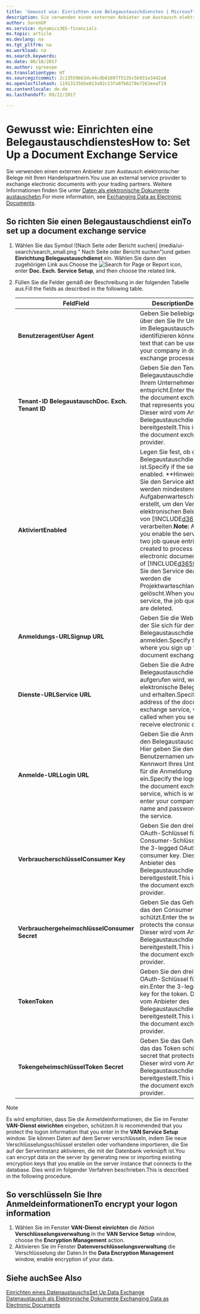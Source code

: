 ```yaml
---
title: 'Gewusst wie: Einrichten eine Belegaustauschdienstes | Microsoft Docs'
description: Sie verwenden einen externen Anbieter zum Austausch elektronischer Belege mit Ihren Handelspartnern.
author: SorenGP
ms.service: dynamics365-financials
ms.topic: article
ms.devlang: na
ms.tgt_pltfrm: na
ms.workload: na
ms.search.keywords: 
ms.date: 08/18/2017
ms.author: sgroespe
ms.translationtype: HT
ms.sourcegitcommit: 2c13559bb3dc44cdb61697f5135c5b931e34d2a8
ms.openlocfilehash: 1191313565e813a92c13fa07b6278e7263eeaf19
ms.contentlocale: de-de
ms.lasthandoff: 09/22/2017

---
```

# <a name="how-to-set-up-a-document-exchange-service"></a><span data-ttu-id="c7ae9-103">Gewusst wie: Einrichten eine Belegaustauschdienstes</span><span class="sxs-lookup"><span data-stu-id="c7ae9-103">How to: Set Up a Document Exchange Service</span></span>
<span data-ttu-id="c7ae9-104">Sie verwenden einen externen Anbieter zum Austausch elektronischer Belege mit Ihren Handelspartnern.</span><span class="sxs-lookup"><span data-stu-id="c7ae9-104">You use an external service provider to exchange electronic documents with your trading partners.</span></span> <span data-ttu-id="c7ae9-105">Weitere Informationen finden Sie unter [Daten als elektronische Dokumente austauschebn](across-data-exchange.md).</span><span class="sxs-lookup"><span data-stu-id="c7ae9-105">For more information, see [Exchanging Data as Electronic Documents](across-data-exchange.md).</span></span>  

## <a name="to-set-up-a-document-exchange-service"></a><span data-ttu-id="c7ae9-106">So richten Sie einen Belegaustauschdienst ein</span><span class="sxs-lookup"><span data-stu-id="c7ae9-106">To set up a document exchange service</span></span>  
1. <span data-ttu-id="c7ae9-107">Wählen Sie das Symbol ![Nach Seite oder Bericht suchen] (media/ui-search/search_small.png " Nach Seite oder Bericht suchen")und geben **Einrichtung Belegaustauschdienst** ein. Wählen Sie dann den zugehörigen Link aus.</span><span class="sxs-lookup"><span data-stu-id="c7ae9-107">Choose the ![Search for Page or Report](media/ui-search/search_small.png "Search for Page or Report icon") icon, enter **Doc. Exch. Service Setup**, and then choose the related link.</span></span>  
2. <span data-ttu-id="c7ae9-108">Füllen Sie die Felder gemäß der Beschreibung in der folgenden Tabelle aus.</span><span class="sxs-lookup"><span data-stu-id="c7ae9-108">Fill the fields as described in the following table.</span></span>  

    |<span data-ttu-id="c7ae9-109">Feld</span><span class="sxs-lookup"><span data-stu-id="c7ae9-109">Field</span></span>|<span data-ttu-id="c7ae9-110">Description</span><span class="sxs-lookup"><span data-stu-id="c7ae9-110">Description</span></span>|  
    |---------------------------------|---------------------------------------|  
    |<span data-ttu-id="c7ae9-111">**Benutzeragent**</span><span class="sxs-lookup"><span data-stu-id="c7ae9-111">**User Agent**</span></span>|<span data-ttu-id="c7ae9-112">Geben Sie beliebigen Text ein, über den Sie Ihr Unternehmen im Belegaustauschdienst identifizieren können</span><span class="sxs-lookup"><span data-stu-id="c7ae9-112">Enter any text that can be used to identify your company in document exchange processes.</span></span>|  
    |<span data-ttu-id="c7ae9-113">**Tenant-ID Belegaustausch**</span><span class="sxs-lookup"><span data-stu-id="c7ae9-113">**Doc. Exch. Tenant ID**</span></span>|<span data-ttu-id="c7ae9-114">Geben Sie den Tenant beim Belegaustauschdienst an, der Ihrem Unternehmen entspricht.</span><span class="sxs-lookup"><span data-stu-id="c7ae9-114">Enter the tenant in the document exchange service that represents your company.</span></span> <span data-ttu-id="c7ae9-115">Dieser wird vom Anbieter des Belegaustauschdienstes bereitgestellt.</span><span class="sxs-lookup"><span data-stu-id="c7ae9-115">This is provided by the document exchange service provider.</span></span>|  
    |<span data-ttu-id="c7ae9-116">**Aktiviert**</span><span class="sxs-lookup"><span data-stu-id="c7ae9-116">**Enabled**</span></span>|<span data-ttu-id="c7ae9-117">Legen Sie fest, ob der Belegaustauschdienst aktiviert ist.</span><span class="sxs-lookup"><span data-stu-id="c7ae9-117">Specify if the service is enabled.</span></span> <span data-ttu-id="c7ae9-118">**Hinweis:**Sobald Sie den Service aktivieren, werden mindestens zwei Aufgabenwarteschlangenposten erstellt, um den Verkehr von elektronischen Belegen zu und von [!INCLUDE[d365fin](includes/d365fin_md.md)] zu verarbeiten.</span><span class="sxs-lookup"><span data-stu-id="c7ae9-118">**Note:**  As soon as you enable the service, at least two job queue entries are created to process the traffic of electronic documents in and out of [!INCLUDE[d365fin](includes/d365fin_md.md)].</span></span> <span data-ttu-id="c7ae9-119">Wenn Sie den Service deaktivieren, werden die Projektwarteschlangenposten gelöscht.</span><span class="sxs-lookup"><span data-stu-id="c7ae9-119">When you disable the service, the job queue entries are deleted.</span></span>|  
    |<span data-ttu-id="c7ae9-120">**Anmeldungs-URL**</span><span class="sxs-lookup"><span data-stu-id="c7ae9-120">**Signup URL**</span></span>|<span data-ttu-id="c7ae9-121">Geben Sie die Webseite an, auf der Sie sich für den Belegaustauschdienst anmelden.</span><span class="sxs-lookup"><span data-stu-id="c7ae9-121">Specify the web page where you sign up for the document exchange service.</span></span>|  
    |<span data-ttu-id="c7ae9-122">**Dienste-URL**</span><span class="sxs-lookup"><span data-stu-id="c7ae9-122">**Service URL**</span></span>|<span data-ttu-id="c7ae9-123">Geben Sie die Adresse des Belegaustauschdienst an, die aufgerufen wird, wenn Sie elektronische Belege versenden und erhalten.</span><span class="sxs-lookup"><span data-stu-id="c7ae9-123">Specify the address of the document exchange service, which will be called when you send and receive electronic documents.</span></span>|  
    |<span data-ttu-id="c7ae9-124">**Anmelde-URL**</span><span class="sxs-lookup"><span data-stu-id="c7ae9-124">**Login URL**</span></span>|<span data-ttu-id="c7ae9-125">Geben Sie die Anmeldeseite für den Belegaustauschdienst an. Hier geben Sie den Benutzernamen und das Kennwort Ihres Unternehmens für die Anmeldung beim Service ein.</span><span class="sxs-lookup"><span data-stu-id="c7ae9-125">Specify the logon page for the document exchange service, which is where you enter your company’s user name and password to log on to the service.</span></span>|  
    |<span data-ttu-id="c7ae9-126">**Verbraucherschlüssel**</span><span class="sxs-lookup"><span data-stu-id="c7ae9-126">**Consumer Key**</span></span>|<span data-ttu-id="c7ae9-127">Geben Sie den dreiteiligen OAuth-Schlüssel für den Consumer-Schlüssel ein.</span><span class="sxs-lookup"><span data-stu-id="c7ae9-127">Enter the 3-legged OAuth key for the consumer key.</span></span> <span data-ttu-id="c7ae9-128">Dieser wird vom Anbieter des Belegaustauschdienstes bereitgestellt.</span><span class="sxs-lookup"><span data-stu-id="c7ae9-128">This is provided by the document exchange service provider.</span></span>|  
    |<span data-ttu-id="c7ae9-129">**Verbrauchergeheimschlüssel**</span><span class="sxs-lookup"><span data-stu-id="c7ae9-129">**Consumer Secret**</span></span>|<span data-ttu-id="c7ae9-130">Geben Sie das Geheimnis ein, das den Consumer-Schlüssel schützt.</span><span class="sxs-lookup"><span data-stu-id="c7ae9-130">Enter the secret that protects the consumer key.</span></span> <span data-ttu-id="c7ae9-131">Dieser wird vom Anbieter des Belegaustauschdienstes bereitgestellt.</span><span class="sxs-lookup"><span data-stu-id="c7ae9-131">This is provided by the document exchange service provider.</span></span>|  
    |<span data-ttu-id="c7ae9-132">**Token**</span><span class="sxs-lookup"><span data-stu-id="c7ae9-132">**Token**</span></span>|<span data-ttu-id="c7ae9-133">Geben Sie den dreiteiligen OAuth-Schlüssel für das Token ein.</span><span class="sxs-lookup"><span data-stu-id="c7ae9-133">Enter the 3-legged OAuth key for the token.</span></span> <span data-ttu-id="c7ae9-134">Dieser wird vom Anbieter des Belegaustauschdienstes bereitgestellt.</span><span class="sxs-lookup"><span data-stu-id="c7ae9-134">This is provided by the document exchange service provider.</span></span>|  
    |<span data-ttu-id="c7ae9-135">**Tokengeheimschlüssel**</span><span class="sxs-lookup"><span data-stu-id="c7ae9-135">**Token Secret**</span></span>|<span data-ttu-id="c7ae9-136">Geben Sie das Geheimnis ein, das das Token schützt.</span><span class="sxs-lookup"><span data-stu-id="c7ae9-136">Enter the secret that protects the token.</span></span> <span data-ttu-id="c7ae9-137">Dieser wird vom Anbieter des Belegaustauschdienstes bereitgestellt.</span><span class="sxs-lookup"><span data-stu-id="c7ae9-137">This is provided by the document exchange service provider.</span></span>|  

> [!NOTE]  
>  <span data-ttu-id="c7ae9-138">Es wird empfohlen, dass Sie die Anmeldeinformationen, die Sie im Fenster **VAN-Dienst einrichten** eingeben, schützen.</span><span class="sxs-lookup"><span data-stu-id="c7ae9-138">It is recommended that you protect the logon information that you enter in the **VAN Service Setup** window.</span></span> <span data-ttu-id="c7ae9-139">Sie können Daten auf dem Server verschlüsseln, indem Sie neue Verschlüsselungsschlüssel erstellen oder vorhandene importieren, die Sie auf der Serverinstanz aktivieren, die mit der Datenbank verknüpft ist.</span><span class="sxs-lookup"><span data-stu-id="c7ae9-139">You can encrypt data on the server by generating new or importing existing encryption keys that you enable on the server instance that connects to the database.</span></span> <span data-ttu-id="c7ae9-140">Dies wird im folgender Verfahren beschrieben.</span><span class="sxs-lookup"><span data-stu-id="c7ae9-140">This is described in the following procedure.</span></span>  

## <a name="to-encrypt-your-logon-information"></a><span data-ttu-id="c7ae9-141">So verschlüsseln Sie Ihre Anmeldeinformationen</span><span class="sxs-lookup"><span data-stu-id="c7ae9-141">To encrypt your logon information</span></span>  
1. <span data-ttu-id="c7ae9-142">Wählen Sie im Fenster **VAN-Dienst einrichten** die Aktion **Verschlüsselungsverwaltung**.</span><span class="sxs-lookup"><span data-stu-id="c7ae9-142">In the **VAN Service Setup** window, choose the **Encryption Management** action.</span></span>  
2. <span data-ttu-id="c7ae9-143">Aktivieren Sie im Fenster **Datenverschlüsselungsverwaltung** die Verschlüsselung der Daten.</span><span class="sxs-lookup"><span data-stu-id="c7ae9-143">In the **Data Encryption Management** window, enable encryption of your data.</span></span> <!--For more information, see [Manage Data Encryption](../manage-data-encryption.md).-->  

## <a name="see-also"></a><span data-ttu-id="c7ae9-144">Siehe auch</span><span class="sxs-lookup"><span data-stu-id="c7ae9-144">See Also</span></span>  
[<span data-ttu-id="c7ae9-145">Einrichten eines Datenaustauschs</span><span class="sxs-lookup"><span data-stu-id="c7ae9-145">Set Up Data Exchange</span></span>](across-set-up-data-exchange.md)  
[<span data-ttu-id="c7ae9-146">Datenaustausch als Elektronische Dokumente </span><span class="sxs-lookup"><span data-stu-id="c7ae9-146">Exchanging Data as Electronic Documents</span></span>](across-data-exchange.md)

